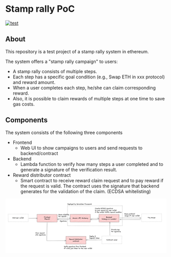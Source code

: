 # Stamp rally PoC

[![test](https://github.com/nakaakist/stamp-rally-poc/actions/workflows/ci.yml/badge.svg?branch=main)](https://github.com/nakaakist/stamp-rally-poc/actions/workflows/ci.yml)

## About

This repository is a test project of a stamp rally system in ethereum.

The system offers a "stamp rally campaign" to users:

- A stamp rally consists of multiple steps.
- Each step has a specific goal condition (e.g., Swap ETH in xxx protocol) and reward amount.
- When a user completes each step, he/she can claim corresponding reward.
- Also, it is possible to claim rewards of multiple steps at one time to save gas costs.

## Components

The system consists of the following three components

- Frontend
  - Web UI to show campaigns to users and send requests to backend/contract
- Backend
  - Lambda function to verify how many steps a user completed and to generate a signature of the verification result.
- Reward distributor contract
  - Smart contract to receive reward claim request and to pay reward if the request is valid. The contract uses the signature that backend generates for the validation of the claim. (ECDSA whitelisting)

![Components](./img/components.png)
